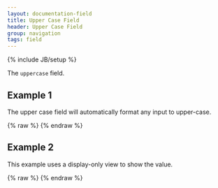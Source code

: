 ```yaml
---
layout: documentation-field
title: Upper Case Field
header: Upper Case Field
group: navigation
tags: field
---
```

{% include JB/setup %}


The ```uppercase``` field.


## Example 1
The upper case field will automatically format any input to upper-case.
<div id="field1"> </div>
{% raw %}
<script type="text/javascript" id="field1-script">
$("#field1").alpaca({
    "data": "Ice cream is wonderful!",
    "schema": {
        "format": "uppercase"
    }
});
</script>
{% endraw %}


## Example 2
This example uses a display-only view to show the value.
<div id="field2"> </div>
{% raw %}
<script type="text/javascript" id="field2-script">
$("#field2").alpaca({
    "data": "Ice cream is wonderful!",
    "schema": {
        "format": "uppercase"
    },
    "options": {
        "label": "Attention"
    },
    "view": "bootstrap-display"
});
</script>
{% endraw %}